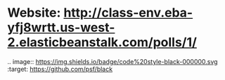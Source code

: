 # Website: http://class-env.eba-yfj8wrtt.us-west-2.elasticbeanstalk.com/polls/1/
.. image:: https://img.shields.io/badge/code%20style-black-000000.svg
    :target: https://github.com/psf/black
